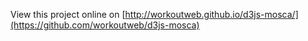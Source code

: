 View this project online on [http://workoutweb.github.io/d3js-mosca/](https://github.com/workoutweb/d3js-mosca)